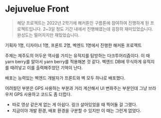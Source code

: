 # Jejuvelue Front

> 해당 프로젝트는 2022년 2학기에 해커톤인 구름톤에 참여하여 진행하게 된 프로젝트입니다.
> 2~3일 정도 기간 내에서 진행해였는데 굉장히 재미있었습니다. 완성도는 떨어지지만 재밌었습니다.

기획자 1명, 디자이너 1명, 프론트 2명, 벡엔드 1명에서 진행한 해커톤 프로젝트

주제는 제주도의 어두운 역사를 가지는 유적지를 탐방하는 다크투어리즘이다.
이 때 yarn berry를 알아서 yarn berry를 적용해본 것 같다. 벡엔드 DB에 무식하게 유적지를 때려넣고 이를 출력해주었던 기억이 난다.

배포는 능력있는 벡엔드 개발자가 프론트와 벡 모두 하나로 배포했다.

어려웠던 부분은 GPS 사용하는 부분과 거리 계산해서 UI 변화주는 부분인데 그냥 브라우저 GPS 사용하고 코드도 좀 더럽다.

- 따로 영상 같은게 없는 게 아쉽다. 링크 살아있었을 때 찍어둘 걸 그랬다.
- 지금이야 개발 환경, 배포 환경을 구분할 수 있지만 이 때는 그런게 없었다.
